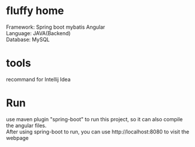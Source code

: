 # fluffy home
Framework: Spring boot mybatis Angular  
Language: JAVA(Backend)  
Database: MySQL  

# tools
recommand for Intellij Idea

# Run
use maven plugin "spring-boot" to run this project, so it can also compile the angular files.  
After using spring-boot to run, you can use http://localhost:8080 to visit the webpage


